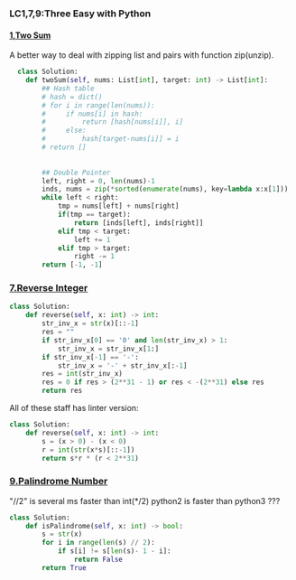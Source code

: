 ### LC1,7,9:Three Easy with Python
#### [1,Two Sum](https://leetcode.com/problems/two-sum/)
A better way to deal with zipping list and pairs with function zip(unzip).
```python
  class Solution:
    def twoSum(self, nums: List[int], target: int) -> List[int]:
        ## Hash table
        # hash = dict()
        # for i in range(len(nums)):
        #     if nums[i] in hash:
        #         return [hash[nums[i]], i]
        #     else:
        #         hash[target-nums[i]] = i
        # return []
        
        
        ## Double Pointer
        left, right = 0, len(nums)-1
        inds, nums = zip(*sorted(enumerate(nums), key=lambda x:x[1]))
        while left < right:
            tmp = nums[left] + nums[right]
            if(tmp == target):
                return [inds[left], inds[right]]
            elif tmp < target:
                left += 1
            elif tmp > target:
                right -= 1
        return [-1, -1]

```

### [7.Reverse Integer](https://leetcode.com/problems/reverse-integer/)
```python
class Solution:
    def reverse(self, x: int) -> int:
        str_inv_x = str(x)[::-1]
        res = ""
        if str_inv_x[0] == '0' and len(str_inv_x) > 1:
            str_inv_x = str_inv_x[1:]
        if str_inv_x[-1] == '-':
            str_inv_x = '-' + str_inv_x[:-1]
        res = int(str_inv_x)
        res = 0 if res > (2**31 - 1) or res < -(2**31) else res
        return res

```
All of these staff has linter version:
```python
class Solution:
    def reverse(self, x: int) -> int:
        s = (x > 0) - (x < 0)
        r = int(str(x*s)[::-1])
        return s*r * (r < 2**31)
```

### [9.Palindrome Number](https://leetcode.com/problems/palindrome-number/submissions/)
"//2" is several ms faster than int(*/2)
python2 is faster than python3 ???

```python
class Solution:
    def isPalindrome(self, x: int) -> bool:
        s = str(x)
        for i in range(len(s) // 2):
            if s[i] != s[len(s)- 1 - i]:
                return False
        return True
```